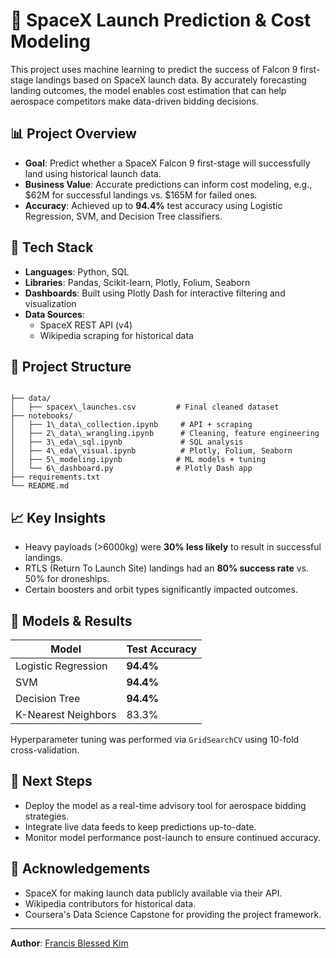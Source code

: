 # 🚀 SpaceX Launch Prediction & Cost Modeling

This project uses machine learning to predict the success of Falcon 9 first-stage landings based on SpaceX launch data. By accurately forecasting landing outcomes, the model enables cost estimation that can help aerospace competitors make data-driven bidding decisions.

## 📊 Project Overview

- **Goal**: Predict whether a SpaceX Falcon 9 first-stage will successfully land using historical launch data.
- **Business Value**: Accurate predictions can inform cost modeling, e.g., $62M for successful landings vs. $165M for failed ones.
- **Accuracy**: Achieved up to **94.4%** test accuracy using Logistic Regression, SVM, and Decision Tree classifiers.

## 🔧 Tech Stack

- **Languages**: Python, SQL
- **Libraries**: Pandas, Scikit-learn, Plotly, Folium, Seaborn
- **Dashboards**: Built using Plotly Dash for interactive filtering and visualization
- **Data Sources**: 
  - SpaceX REST API (v4)
  - Wikipedia scraping for historical data

## 📁 Project Structure

```

├── data/
│   ├── spacex\_launches.csv         # Final cleaned dataset
├── notebooks/
│   ├── 1\_data\_collection.ipynb     # API + scraping
│   ├── 2\_data\_wrangling.ipynb      # Cleaning, feature engineering
│   ├── 3\_eda\_sql.ipynb             # SQL analysis
│   ├── 4\_eda\_visual.ipynb          # Plotly, Folium, Seaborn
│   ├── 5\_modeling.ipynb            # ML models + tuning
│   └── 6\_dashboard.py              # Plotly Dash app
├── requirements.txt
└── README.md

```

## 📈 Key Insights

- Heavy payloads (>6000kg) were **30% less likely** to result in successful landings.
- RTLS (Return To Launch Site) landings had an **80% success rate** vs. 50% for droneships.
- Certain boosters and orbit types significantly impacted outcomes.

## 🧠 Models & Results

| Model              | Test Accuracy |
|-------------------|---------------|
| Logistic Regression | **94.4%**      |
| SVM                | **94.4%**      |
| Decision Tree      | **94.4%**      |
| K-Nearest Neighbors| 83.3%         |

Hyperparameter tuning was performed via `GridSearchCV` using 10-fold cross-validation.

## 📌 Next Steps

- Deploy the model as a real-time advisory tool for aerospace bidding strategies.
- Integrate live data feeds to keep predictions up-to-date.
- Monitor model performance post-launch to ensure continued accuracy.

## 🤝 Acknowledgements

- SpaceX for making launch data publicly available via their API.
- Wikipedia contributors for historical data.
- Coursera's Data Science Capstone for providing the project framework.

---

**Author**: [Francis Blessed Kim](https://www.linkedin.com/in/francis-kim-1931681b6/)

